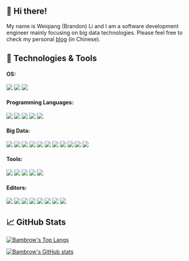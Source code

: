 ## 👋 Hi there!

My name is Weiqiang (Brandon) Li and I am a software development engineer mainly focusing on big data technologies. Please feel free to check my personal [blog](https://bambrow.github.io) (in Chinese).

## 🔧 Technologies & Tools

#### OS: 
![](https://img.shields.io/badge/-Linux-brightgreen?style=flat-square&logo=linux&logoColor=white&labelColor=grey)
![](https://img.shields.io/badge/-macOS-brightgreen?style=flat-square&logo=apple&logoColor=white&labelColor=grey)
![](https://img.shields.io/badge/-Windows-brightgreen?style=flat-square&logo=windows&logoColor=white&labelColor=grey)

#### Programming Languages:
![](https://img.shields.io/badge/-Java-blue?style=flat-square&logo=java&logoColor=white&labelColor=grey)
![](https://img.shields.io/badge/-Scala-blue?style=flat-square&logo=scala&logoColor=white&labelColor=grey)
![](https://img.shields.io/badge/-Python-blue?style=flat-square&logo=python&logoColor=white&labelColor=grey)
![](https://img.shields.io/badge/-Bash-blue?style=flat-square&logo=gnu-bash&logoColor=white&labelColor=grey)
![](https://img.shields.io/badge/-SQL-blue?style=flat-square&logo=sqlite&logoColor=white&labelColor=grey)

#### Big Data:
![](https://img.shields.io/badge/-Hadoop-blue?style=flat-square&logo=apache&logoColor=white&labelColor=grey)
![](https://img.shields.io/badge/-Hive-blue?style=flat-square&logo=apache-hive&logoColor=white&labelColor=grey)
![](https://img.shields.io/badge/-Spark-blue?style=flat-square&logo=apache-spark&logoColor=white&labelColor=grey)
![](https://img.shields.io/badge/-ZooKeeper-blue?style=flat-square&logo=apache&logoColor=white&labelColor=grey)
![](https://img.shields.io/badge/-Elasticsearch-blue?style=flat-square&logo=elasticsearch&logoColor=white&labelColor=grey)
![](https://img.shields.io/badge/-Kafka-blue?style=flat-square&logo=apache-kafka&logoColor=white&labelColor=grey)
![](https://img.shields.io/badge/-Flink-blue?style=flat-square&logo=apache-flink&logoColor=white&labelColor=grey)
![](https://img.shields.io/badge/-Doris-blue?style=flat-square&logo=apache&logoColor=white&labelColor=grey)
![](https://img.shields.io/badge/-Oozie-blue?style=flat-square&logo=apache&logoColor=white&labelColor=grey)
![](https://img.shields.io/badge/-Trino-blue?style=flat-square&logo=trino&logoColor=white&labelColor=grey)
![](https://img.shields.io/badge/-ClickHouse-blue?style=flat-square&logo=clickhouse&logoColor=white&labelColor=grey)

#### Tools:
![](https://img.shields.io/badge/-Docker-blueviolet?style=flat-square&logo=docker&logoColor=white&labelColor=grey)
![](https://img.shields.io/badge/-Kubernetes-blueviolet?style=flat-square&logo=kubernetes&logoColor=white&labelColor=grey)
![](https://img.shields.io/badge/-Vagrant-blueviolet?style=flat-square&logo=vagrant&logoColor=white&labelColor=grey)
![](https://img.shields.io/badge/-Spring_Boot-blueviolet?style=flat-square&logo=spring-boot&logoColor=white&labelColor=grey)
![](https://img.shields.io/badge/-Maven-blueviolet?style=flat-square&logo=apache-maven&logoColor=white&labelColor=grey)

#### Editors:
![](https://img.shields.io/badge/-IntelliJ_IDEA-orange?style=flat-square&logo=intellij-idea&logoColor=white&labelColor=grey)
![](https://img.shields.io/badge/-Visual_Studio_Code-orange?style=flat-square&logo=visual-studio-code&logoColor=white&labelColor=grey)
![](https://img.shields.io/badge/-Markdown-orange?style=flat-square&logo=markdown&logoColor=white&labelColor=grey)
![](https://img.shields.io/badge/-LaTeX-orange?style=flat-square&logo=latex&logoColor=white&labelColor=grey)
![](https://img.shields.io/badge/-PyCharm-orange?style=flat-square&logo=pycharm&logoColor=white&labelColor=grey)
![](https://img.shields.io/badge/-GoLand-orange?style=flat-square&logo=goland&logoColor=white&labelColor=grey)
![](https://img.shields.io/badge/-PhpStorm-orange?style=flat-square&logo=phpstorm&logoColor=white&labelColor=grey)
![](https://img.shields.io/badge/-DataGrip-orange?style=flat-square&logo=datagrip&logoColor=white&labelColor=grey)

## &#x1f4c8; GitHub Stats

[![Bambrow's Top Langs](https://github-readme-stats.vercel.app/api/top-langs/?username=bambrow&hide=html,jupyter%20notebook&langs_count=5&layout=compact&card_width=445)](https://github.com/bambrow/bambrow)

[![Bambrow's GitHub stats](https://github-readme-stats.vercel.app/api?username=bambrow&show_icons=true&line_height=30&count_private=true&&hide=prs,issues,contribs&include_all_commits=true)](https://github.com/bambrow/bambrow)

<!--
- 🔭 I’m currently working on ...
- 🌱 I’m currently learning ...
- 👯 I’m looking to collaborate on ...
- 🤔 I’m looking for help with ...
- 💬 Ask me about ...
- 📫 How to reach me: ...
- 😄 Pronouns: ...
- ⚡ Fun fact: ...
-->

